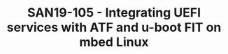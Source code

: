 ---
youtube_video_url: https://www.youtube.com/watch?v=BPuHu842KRo
amazon_s3_presentation_url: https://static.linaro.org/connect/san19/presentations/san19-105.pdf
amazon_s3_video_url: https://static.linaro.org/connect/san19/videos/san19-105.mp4
categories:
- san19
description: A discussion on proposed adoption of UEFI secure boot and capsule update
  mechanisms in conjunction with u-boot FIT and ATF root-of trust on a high security
  Linux system.<br /> - What benefits does adding UEFI secure boot to the mix bring
  ?<br /> - What benefits does adding UEFI capsule update bring ?<br /> - EFI stub
  booting ?<br /> - Is grub required ?<br /> - Does the UEFI secure boot method bring
  additional security over straight u-boot FIT image signing<br /> - Does capsule
  update provide the right path to isolate user-space Linux from low-level device
  specific update logic ?
image: /assets/images/featured-images/san19/SAN19-105.png
session_attendee_num: '48'
session_id: SAN19-105
session_room: Sunset V (Session 1)
session_slot:
  end_time: '2019-09-23 14:55:00'
  start_time: '2019-09-23 14:30:00'
session_speakers:
- speaker_bio: Embedded developer, Linux, u-boot, zephyr, ATF, OP-TEE.<br>Linaro member
    services.
  speaker_company: Linaro
  speaker_image: /assets/images/speakers/san19/bryan-o-donoghue.jpg
  speaker_location: bryan.odonoghue@nexus-software.ie
  speaker_name: Bryan O'Donoghue
  speaker_position: Software engineer
  speaker_url: ''
  speaker_username: bryan.odonoghue1
session_track: IoT Fog/Gateway/Edge Computing
tag: session
tags:
- Security
- ' Linux Kernel'
- ' Boot Architecture'
- ' IoT and Embedded'
- ' IoT Fog/Gateway/Edge Computing'
- ' Open Source Development'
title: SAN19-105 - Integrating UEFI services with ATF and u-boot FIT on mbed Linux
---